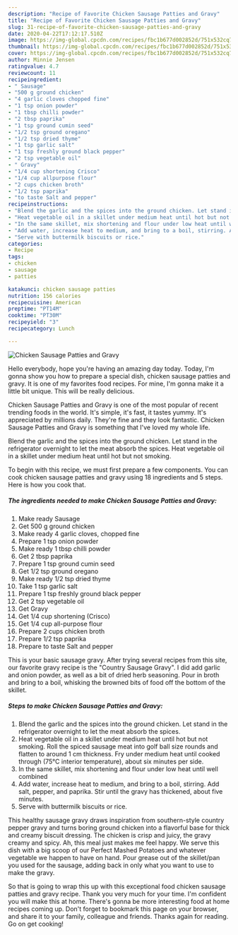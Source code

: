 ```yaml
---
description: "Recipe of Favorite Chicken Sausage Patties and Gravy"
title: "Recipe of Favorite Chicken Sausage Patties and Gravy"
slug: 31-recipe-of-favorite-chicken-sausage-patties-and-gravy
date: 2020-04-22T17:12:17.510Z
image: https://img-global.cpcdn.com/recipes/fbc1b677d002852d/751x532cq70/chicken-sausage-patties-and-gravy-recipe-main-photo.jpg
thumbnail: https://img-global.cpcdn.com/recipes/fbc1b677d002852d/751x532cq70/chicken-sausage-patties-and-gravy-recipe-main-photo.jpg
cover: https://img-global.cpcdn.com/recipes/fbc1b677d002852d/751x532cq70/chicken-sausage-patties-and-gravy-recipe-main-photo.jpg
author: Minnie Jensen
ratingvalue: 4.7
reviewcount: 11
recipeingredient:
- " Sausage"
- "500 g ground chicken"
- "4 garlic cloves chopped fine"
- "1 tsp onion powder"
- "1 tbsp chilli powder"
- "2 tbsp paprika"
- "1 tsp ground cumin seed"
- "1/2 tsp ground oregano"
- "1/2 tsp dried thyme"
- "1 tsp garlic salt"
- "1 tsp freshly ground black pepper"
- "2 tsp vegetable oil"
- " Gravy"
- "1/4 cup shortening Crisco"
- "1/4 cup allpurpose flour"
- "2 cups chicken broth"
- "1/2 tsp paprika"
- "to taste Salt and pepper"
recipeinstructions:
- "Blend the garlic and the spices into the ground chicken. Let stand in the refrigerator overnight to let the meat absorb the spices."
- "Heat vegetable oil in a skillet under medium heat until hot but not smoking. Roll the spiced sausage meat into golf ball size rounds and flatten to around 1 cm thickness. Fry under medium heat until cooked through (75°C interior temperature), about six minutes per side."
- "In the same skillet, mix shortening and flour under low heat until well combined"
- "Add water, increase heat to medium, and bring to a boil, stirring. Add salt, pepper, and paprika. Stir until the gravy has thickened, about five minutes."
- "Serve with buttermilk biscuits or rice."
categories:
- Recipe
tags:
- chicken
- sausage
- patties

katakunci: chicken sausage patties 
nutrition: 156 calories
recipecuisine: American
preptime: "PT14M"
cooktime: "PT30M"
recipeyield: "3"
recipecategory: Lunch

---
```



![Chicken Sausage Patties and Gravy](https://img-global.cpcdn.com/recipes/fbc1b677d002852d/751x532cq70/chicken-sausage-patties-and-gravy-recipe-main-photo.jpg)

Hello everybody, hope you're having an amazing day today. Today, I'm gonna show you how to prepare a special dish, chicken sausage patties and gravy. It is one of my favorites food recipes. For mine, I'm gonna make it a little bit unique. This will be really delicious.

Chicken Sausage Patties and Gravy is one of the most popular of recent trending foods in the world. It's simple, it's fast, it tastes yummy. It's appreciated by millions daily. They're fine and they look fantastic. Chicken Sausage Patties and Gravy is something that I've loved my whole life.

Blend the garlic and the spices into the ground chicken. Let stand in the refrigerator overnight to let the meat absorb the spices. Heat vegetable oil in a skillet under medium heat until hot but not smoking.


To begin with this recipe, we must first prepare a few components. You can cook chicken sausage patties and gravy using 18 ingredients and 5 steps. Here is how you cook that.

<!--inarticleads1-->

##### The ingredients needed to make Chicken Sausage Patties and Gravy:

1. Make ready  Sausage
1. Get 500 g ground chicken
1. Make ready 4 garlic cloves, chopped fine
1. Prepare 1 tsp onion powder
1. Make ready 1 tbsp chilli powder
1. Get 2 tbsp paprika
1. Prepare 1 tsp ground cumin seed
1. Get 1/2 tsp ground oregano
1. Make ready 1/2 tsp dried thyme
1. Take 1 tsp garlic salt
1. Prepare 1 tsp freshly ground black pepper
1. Get 2 tsp vegetable oil
1. Get  Gravy
1. Get 1/4 cup shortening (Crisco)
1. Get 1/4 cup all-purpose flour
1. Prepare 2 cups chicken broth
1. Prepare 1/2 tsp paprika
1. Prepare to taste Salt and pepper


This is your basic sausage gravy. After trying several recipes from this site, our favorite gravy recipe is the &#34;Country Sausage Gravy&#34;. I did add garlic and onion powder, as well as a bit of dried herb seasoning. Pour in broth and bring to a boil, whisking the browned bits of food off the bottom of the skillet. 

<!--inarticleads2-->

##### Steps to make Chicken Sausage Patties and Gravy:

1. Blend the garlic and the spices into the ground chicken. Let stand in the refrigerator overnight to let the meat absorb the spices.
1. Heat vegetable oil in a skillet under medium heat until hot but not smoking. Roll the spiced sausage meat into golf ball size rounds and flatten to around 1 cm thickness. Fry under medium heat until cooked through (75°C interior temperature), about six minutes per side.
1. In the same skillet, mix shortening and flour under low heat until well combined
1. Add water, increase heat to medium, and bring to a boil, stirring. Add salt, pepper, and paprika. Stir until the gravy has thickened, about five minutes.
1. Serve with buttermilk biscuits or rice.


This healthy sausage gravy draws inspiration from southern-style country pepper gravy and turns boring ground chicken into a flavorful base for thick and creamy biscuit dressing. The chicken is crisp and juicy, the gravy creamy and spicy. Ah, this meal just makes me feel happy. We serve this dish with a big scoop of our Perfect Mashed Potatoes and whatever vegetable we happen to have on hand. Pour grease out of the skillet/pan you used for the sausage, adding back in only what you want to use to make the gravy. 

So that is going to wrap this up with this exceptional food chicken sausage patties and gravy recipe. Thank you very much for your time. I'm confident you will make this at home. There's gonna be more interesting food at home recipes coming up. Don't forget to bookmark this page on your browser, and share it to your family, colleague and friends. Thanks again for reading. Go on get cooking!
